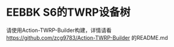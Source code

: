 # EEBBK S6的TWRP设备树


请使用Action-TWRP-Builder构建，详情请看 https://github.com/zcg9783/Action-TWRP-Builder 的README.md

